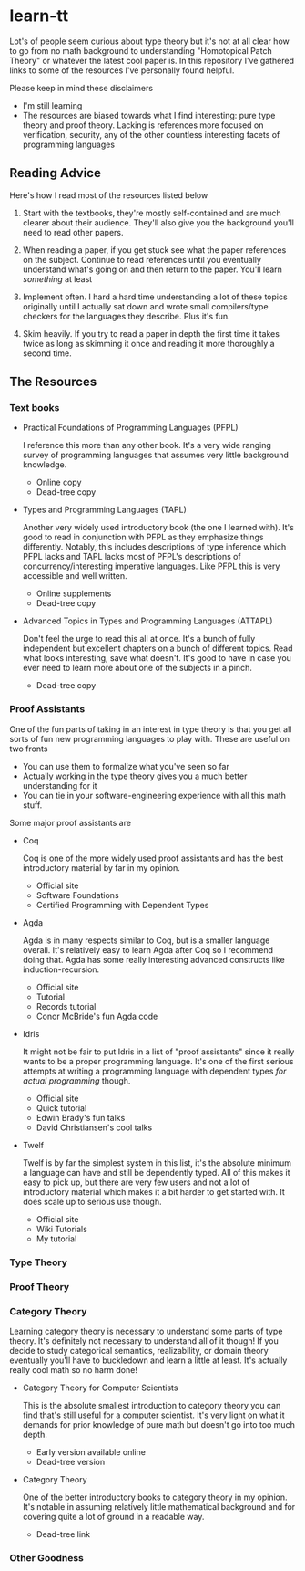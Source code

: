 # learn-tt

Lot's of people seem curious about type theory but it's not at all
clear how to go from no math background to understanding "Homotopical
Patch Theory" or whatever the latest cool paper is. In this repository
I've gathered links to some of the resources I've personally found
helpful.

Please keep in mind these disclaimers

 - I'm still learning
 - The resources are biased towards what I find interesting: pure type
   theory and proof theory. Lacking is references more focused on
   verification, security, any of the other countless interesting
   facets of programming languages

## Reading Advice

Here's how I read most of the resources listed below

 1. Start with the textbooks, they're mostly self-contained and are
    much clearer about their audience. They'll also give you the
    background you'll need to read other papers.

 2. When reading a paper, if you get stuck see what the paper
    references on the subject. Continue to read references until you
    eventually understand what's going on and then return to the
    paper. You'll learn *something* at least

 3. Implement often. I hard a hard time understanding a lot of these
    topics originally until I actually sat down and wrote small
    compilers/type checkers for the languages they describe. Plus it's
    fun.

 4. Skim heavily. If you try to read a paper in depth the first time
    it takes twice as long as skimming it once and reading it more
    thoroughly a second time.

## The Resources

### Text books

 - Practical Foundations of Programming Languages (PFPL)

    I reference this more than any other book. It's a very wide
    ranging survey of programming languages that assumes very little
    background knowledge.

    * Online copy
    * Dead-tree copy

 - Types and Programming Languages (TAPL)

    Another very widely used introductory book (the one I learned
    with). It's good to read in conjunction with PFPL as they
    emphasize things differently. Notably, this includes descriptions
    of type inference which PFPL lacks and TAPL lacks most of PFPL's
    descriptions of concurrency/interesting imperative languages. Like
    PFPL this is very accessible and well written.

   * Online supplements
   * Dead-tree copy

 - Advanced Topics in Types and Programming Languages (ATTAPL)

   Don't feel the urge to read this all at once. It's a bunch of fully
   independent but excellent chapters on a bunch of different
   topics. Read what looks interesting, save what doesn't. It's good
   to have in case you ever need to learn more about one of the
   subjects in a pinch.

   * Dead-tree copy

### Proof Assistants

One of the fun parts of taking in an interest in type theory is that
you get all sorts of fun new programming languages to play with. These
are useful on two fronts

 - You can use them to formalize what you've seen so far
 - Actually working in the type theory gives you a much better
   understanding for it
 - You can tie in your software-engineering experience with all this
   math stuff.

Some major proof assistants are

 - Coq

    Coq is one of the more widely used proof assistants and has the
    best introductory material by far in my opinion.

    * Official site
    * Software Foundations
    * Certified Programming with Dependent Types

 - Agda

    Agda is in many respects similar to Coq, but is a smaller language
    overall. It's relatively easy to learn Agda after Coq so I
    recommend doing that. Agda has some really interesting advanced
    constructs like induction-recursion.

    * Official site
    * Tutorial
    * Records tutorial
    * Conor McBride's fun Agda code

 - Idris

    It might not be fair to put Idris in a list of "proof assistants"
    since it really wants to be a proper programming language. It's
    one of the first serious attempts at writing a programming
    language with dependent types *for actual programming* though.

    * Official site
    * Quick tutorial
    * Edwin Brady's fun talks
    * David Christiansen's cool talks

 - Twelf

    Twelf is by far the simplest system in this list, it's the
    absolute minimum a language can have and still be dependently
    typed. All of this makes it easy to pick up, but there are very
    few users and not a lot of introductory material which makes it a
    bit harder to get started with. It does scale up to serious use
    though.

    * Official site
    * Wiki Tutorials
    * My tutorial

### Type Theory

### Proof Theory

### Category Theory

Learning category theory is necessary to understand some parts of type
theory. It's definitely not necessary to understand all of it though!
If you decide to study categorical semantics, realizability, or domain
theory eventually you'll have to buckledown and learn a little at
least. It's actually really cool math so no harm done!

 - Category Theory for Computer Scientists

    This is the absolute smallest introduction to category theory you
    can find that's still useful for a computer scientist. It's very
    light on what it demands for prior knowledge of pure math but
    doesn't go into too much depth.

    * Early version available online
    * Dead-tree version

 - Category Theory

   One of the better introductory books to category theory in my
   opinion. It's notable in assuming relatively little mathematical
   background and for covering quite a lot of ground in a
   readable way.

   * Dead-tree link

### Other Goodness
